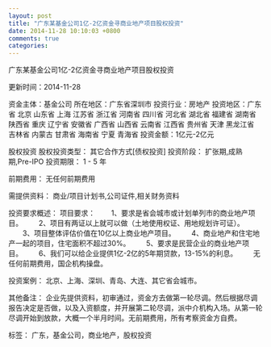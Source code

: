 ```yaml
---
layout: post
title: "广东某基金公司1亿-2亿资金寻商业地产项目股权投资"
date: 2014-11-28 10:10:03 +0800
comments: true
categories: 
---
```

广东某基金公司1亿-2亿资金寻商业地产项目股权投资



更新时间：2014-11-28

资金主体：基金公司
所在地区：广东省深圳市
投资行业：房地产
投资地区：广东省 北京 山东省 上海 江苏省 浙江省 河南省 四川省 河北省 湖北省 福建省 湖南省 陕西省 重庆 辽宁省 安徽省 广西省 山西省 云南省 江西省 贵州省 天津 黑龙江省 吉林省 内蒙古 甘肃省 海南省 宁夏 青海省
投资金额：1亿元-2亿元

股权投资
股权投资类型：
                            其它合作方式[债权投资] 
                                                                                投资阶段：
                            扩张期,成熟期,Pre-IPO 
                                                                                                                                        投资期限：
                            1 - 5 年

前期费用：
无任何前期费用

需提供资料：
商业/项目计划书,公司证件,相关财务资料

投资要求概述：
项目要求：
　　1、要求是省会城市或计划单列市的商业地产项目。
　　2、项目有两证以上就可以做（土地使用权证、用地规划许可证）。
　　3、项目整体评估价值在10亿以上商业地产项目。
　　4、商业地产和住宅地产一起的项目，住宅面积不超过30%。
　　5、要求是民营企业的商业地产项目。
　　6、我们可以给企业提供1亿-2亿的5年期贷款，13-15%的利息。
　　无任何前期费用，国企机构操盘。

投资案例：
北京、上海、深圳、青岛、大连、其它省会城市。

其他备注：
企业先提供资料，初审通过，资金方去做第一轮尽调。然后根据尽调报告决定是否做，以及入资额度，并开展第二轮尽调，派中介机构入场。从第一轮尽调开始到放款，大概一个半月时间。无前期费用，所有考察资金方自费。

标签：
广东，基金公司，商业地产，股权投资

